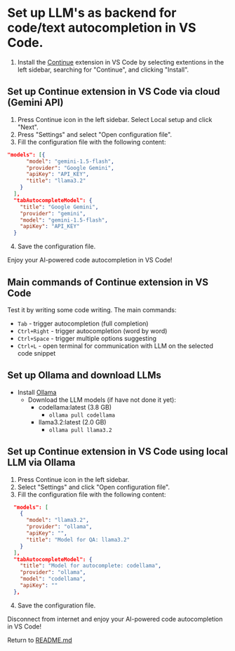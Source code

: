 # Set up LLM's as backend for code/text autocompletion in VS Code.

1. Install the [Continue](https://marketplace.visualstudio.com/items?itemName=Continue.continue) extension in VS Code by selecting extentions in the left sidebar, searching for "Continue", and clicking "Install".


## Set up Continue extension in VS Code via cloud (Gemini API)

1. Press Continue icon in the left sidebar. Select Local setup and click "Next". 
2. Press "Settings" and select "Open configuration file".
3. Fill the configuration file with the following content:
```json
"models": [{
      "model": "gemini-1.5-flash",
      "provider": "Google Gemini",
      "apiKey": "API_KEY",
      "title": "llama3.2"
    }
  ],
  "tabAutocompleteModel": {
    "title": "Google Gemini",
    "provider": "gemini",
    "model": "gemini-1.5-flash",
    "apiKey": "API_KEY"
  }
```
4. Save the configuration file.

Enjoy your AI-powered code autocompletion in VS Code!

## Main commands of Continue extension in VS Code

Test it by writing some code writing. The main commands:
* `Tab` - trigger autocompletion (full completion)
* `Ctrl+Right` - trigger autocompletion (word by word)
* `Ctrl+Space` - trigger multiple options suggesting
* `Ctrl+L` - open terminal for communication with LLM on the selected code snippet 

## Set up Ollama and download LLMs
* Install [Ollama](https://ollama.com/download)
    * Download the LLM models (if have not done it yet):
        * codellama:latest (3.8 GB)
            * `ollama pull codellama`
        * llama3.2:latest (2.0 GB)
            * `ollama pull llama3.2`

## Set up Continue extension in VS Code using local LLM via Ollama

1. Press Continue icon in the left sidebar. 
2. Select "Settings" and click "Open configuration file".
3. Fill the configuration file with the following content:
```json
  "models": [
    {
      "model": "llama3.2",
      "provider": "ollama",
      "apiKey": "",
      "title": "Model for QA: llama3.2"
    }
  ],
  "tabAutocompleteModel": {
    "title": "Model for autocomplete: codellama",
    "provider": "ollama",
    "model": "codellama",
    "apiKey": ""
  },
```

4. Save the configuration file.

Disconnect from internet and enjoy your AI-powered code autocompletion in VS Code!

Return to [README.md](../README.md)
